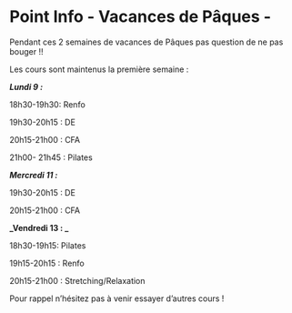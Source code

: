 # Point Info - Vacances de Pâques -

Pendant ces 2 semaines de vacances de Pâques pas question de ne pas bouger !!

Les cours sont maintenus la première semaine :

**_Lundi 9 :_**

18h30-19h30: Renfo

19h30-20h15 : DE

20h15-21h00 : CFA

21h00- 21h45 : Pilates

**_Mercredi 11 :_**

19h30-20h15 : DE

20h15-21h00 : CFA

**_Vendredi 13 : _**

18h30-19h15: Pilates

19h15-20h15 : Renfo

20h15-21h00 : Stretching/Relaxation

Pour rappel n’hésitez pas à venir essayer d’autres cours !
